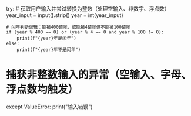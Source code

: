 try:
    # 获取用户输入并尝试转换为整数（处理空输入、非数字、浮点数）
    year_input = input().strip()
    year = int(year_input)
    
    # 闰年判断逻辑：能被400整除，或能被4整除但不能被100整除
    if (year % 400 == 0) or (year % 4 == 0 and year % 100 != 0):
        print(f"{year}年是闰年")
    else:
        print(f"{year}年不是闰年")

# 捕获非整数输入的异常（空输入、字母、浮点数均触发）
except ValueError:
    print("输入错误")
